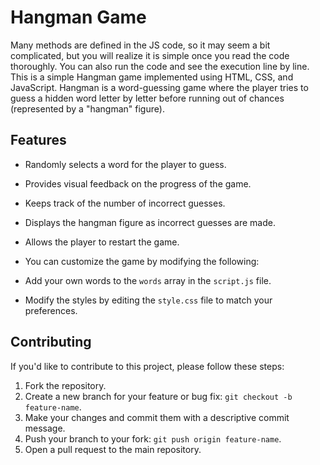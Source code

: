 # Hangman Game
 
Many methods are defined in the JS code, so it may seem a bit complicated, but you will realize it is simple once you read the code thoroughly. You can also run the code and see the execution line by line.
This is a simple Hangman game implemented using HTML, CSS, and JavaScript. Hangman is a word-guessing game where the player tries to guess a hidden word letter by letter before running out of chances (represented by a "hangman" figure).


## Features

- Randomly selects a word for the player to guess.
- Provides visual feedback on the progress of the game.
- Keeps track of the number of incorrect guesses.
- Displays the hangman figure as incorrect guesses are made.
- Allows the player to restart the game.

- You can customize the game by modifying the following:

- Add your own words to the `words` array in the `script.js` file.
- Modify the styles by editing the `style.css` file to match your preferences.

## Contributing

If you'd like to contribute to this project, please follow these steps:

1. Fork the repository.
2. Create a new branch for your feature or bug fix: `git checkout -b feature-name`.
3. Make your changes and commit them with a descriptive commit message.
4. Push your branch to your fork: `git push origin feature-name`.
5. Open a pull request to the main repository.
